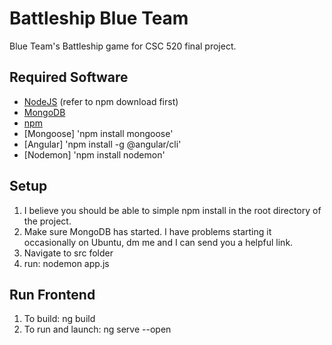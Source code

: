 # Battleship Blue Team
Blue Team's Battleship game for CSC 520 final project.

## Required Software
- [NodeJS](https://nodejs.org/en/download) (refer to npm download first)
- [MongoDB](https://www.mongodb.com/docs/manual/administration/install-community/)
- [npm](https://docs.npmjs.com/downloading-and-installing-node-js-and-npm)
- [Mongoose] 'npm install mongoose'
- [Angular] 'npm install -g @angular/cli'
- [Nodemon] 'npm install nodemon'

## Setup
1. I believe you should be able to simple npm install in the root directory of the project.
2. Make sure MongoDB has started. I have problems starting it occasionally on Ubuntu, dm me and I can send you a helpful link.
3. Navigate to src folder
4. run: nodemon app.js

## Run Frontend
1. To build: ng build
2. To run and launch: ng serve --open